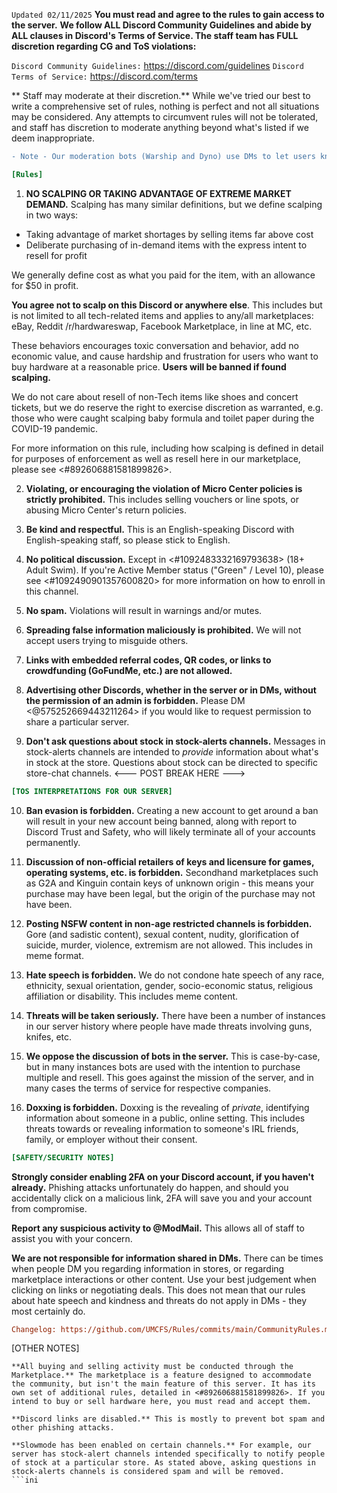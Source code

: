 `Updated 02/11/2025`
**You must read and agree to the rules to gain access to the server.**
**We follow ALL Discord Community Guidelines and abide by ALL clauses in Discord's Terms of Service. The staff team has FULL discretion regarding CG and ToS violations:**

   `Discord Community Guidelines:` <https://discord.com/guidelines>
   `Discord Terms of Service:` <https://discord.com/terms>

** Staff may moderate at their discretion.** While we've tried our best to write a comprehensive set of rules, nothing is perfect and not all situations may be considered. Any attempts to circumvent rules will not be tolerated, and staff has discretion to moderate anything beyond what's listed if we deem inappropriate.
```diff
- Note - Our moderation bots (Warship and Dyno) use DMs to let users know when they've committed infractions. Blocking the bots or failure to enable DMs on this server may result in eventual warn, mute, kick, or ban without notification.
```
```ini
[Rules]
```
1. **NO SCALPING OR TAKING ADVANTAGE OF EXTREME MARKET DEMAND.** 
Scalping has many similar definitions, but we define scalping in two ways:
* Taking advantage of market shortages by selling items far above cost
* Deliberate purchasing of in-demand items with the express intent to resell for profit

We generally define cost as what you paid for the item, with an allowance for $50 in profit.

**You agree not to scalp on this Discord or anywhere else**. This includes but is not limited to all tech-related items and applies to any/all marketplaces: eBay, Reddit /r/hardwareswap, Facebook Marketplace, in line at MC, etc.

These behaviors encourages toxic conversation and behavior, add no economic value, and cause hardship and frustration for users who want to buy hardware at a reasonable price. **Users will be banned if found scalping.** 

We do not care about resell of non-Tech items like shoes and concert tickets, but we do reserve the right to exercise discretion as warranted, e.g. those who were caught scalping baby formula and toilet paper during the COVID-19 pandemic.

For more information on this rule, including how scalping is defined in detail for purposes of enforcement as well as resell here in our marketplace, please see <#892606881581899826>.

2. **Violating, or encouraging the violation of Micro Center policies is strictly prohibited.** This includes selling vouchers or line spots, or abusing Micro Center's return policies.

3. **Be kind and respectful.** This is an English-speaking Discord with English-speaking staff, so please stick to English.

4. **No political discussion.** Except in <#1092483332169793638> (18+ Adult Swim). If you're Active Member status ("Green" / Level 10), please see <#1092490901357600820> for more information on how to enroll in this channel.

5. **No spam.** Violations will result in warnings and/or mutes.

6. **Spreading false information __maliciously__ is prohibited.** We will not accept users trying to misguide others.

7. **Links with embedded referral codes, QR codes, or links to crowdfunding (GoFundMe, etc.) are not allowed.**

8. **Advertising other Discords, whether in the server or in DMs, without the permission of an admin is forbidden.** Please DM <@575252669443211264> if you would like to request permission to share a particular server.

9. **Don't ask questions about stock in stock-alerts channels.** Messages in stock-alerts channels are intended to *provide* information about what's in stock at the store. Questions about stock can be directed to specific store-chat channels.
<--- POST BREAK HERE --->
```ini
[TOS INTERPRETATIONS FOR OUR SERVER]
```
10. **Ban evasion is forbidden.** Creating a new account to get around a ban will result in your new account being banned, along with report to Discord Trust and Safety, who will likely terminate all of your accounts permanently.

11. **Discussion of non-official retailers of keys and licensure for games, operating systems, etc. is forbidden.** Secondhand marketplaces such as G2A and Kinguin contain keys of unknown origin - this means your purchase may have been legal, but the origin of the purchase may not have been.

12. **Posting NSFW content in non-age restricted channels is forbidden.** Gore (and sadistic content), sexual content, nudity, glorification of suicide, murder, violence, extremism are not allowed. This includes in meme format.

13. **Hate speech is forbidden.** We do not condone hate speech of any race, ethnicity, sexual orientation, gender, socio-economic status, religious affiliation or disability. This includes meme content.

14. **Threats will be taken seriously.** There have been a number of instances in our server history where people have made threats involving guns, knifes, etc.
 
15. **We oppose the discussion of bots in the server.** This is case-by-case, but in many instances bots are used with the intention to purchase multiple and resell. This goes against the mission of the server, and in many cases the terms of service for respective companies. 

16. **Doxxing is forbidden.** Doxxing is the revealing of *private*, identifying information about someone in a public, online setting. This includes threats towards or revealing information to someone's IRL friends, family, or employer without their consent.
```ini
[SAFETY/SECURITY NOTES]
```
**Strongly consider enabling 2FA on your Discord account, if you haven't already.** Phishing attacks unfortunately do happen, and should you accidentally click on a malicious link, 2FA will save you and your account from compromise.

**Report any suspicious activity to @ModMail.** This allows all of staff to assist you with your concern.

**We are not responsible for information shared in DMs.** There can be times when people DM you regarding information in stores, or regarding marketplace interactions or other content. Use your best judgement when clicking on links or negotiating deals. This does not mean that our rules about hate speech and kindness and threats do not apply in DMs - they most certainly do.
```ini
Changelog: https://github.com/UMCFS/Rules/commits/main/CommunityRules.md
```
[OTHER NOTES]
```
**All buying and selling activity must be conducted through the Marketplace.** The marketplace is a feature designed to accommodate the community, but isn't the main feature of this server. It has its own set of additional rules, detailed in <#892606881581899826>. If you intend to buy or sell hardware here, you must read and accept them.

**Discord links are disabled.** This is mostly to prevent bot spam and other phishing attacks.
 
**Slowmode has been enabled on certain channels.** For example, our server has stock-alert channels intended specifically to notify people of stock at a particular store. As stated above, asking questions in stock-alerts channels is considered spam and will be removed.
```ini
